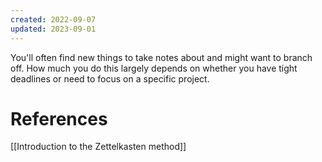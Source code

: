 ```yaml
---
created: 2022-09-07
updated: 2023-09-01
---
```

You'll often find new things to take notes about and might want to branch off. How much you do this largely depends on whether you have tight deadlines or need to focus on a specific project.

# References
[[Introduction to the Zettelkasten method]]